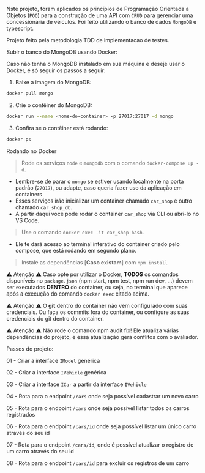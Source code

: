 
  Nste projeto, foram aplicados os princípios de Programação Orientada a Objetos (`POO`) para a construção de uma API com `CRUD` para gerenciar uma concessionária de veículos. Foi feito utilizando o banco de dados `MongoDB` e typescript.
  
  Projeto feito pela metodologia TDD de implementacao de testes.






  Subir o banco do MongoDB usando Docker:
  

  Caso não tenha o MongoDB instalado em sua máquina e deseje usar o Docker, é só seguir os passos a seguir:

  1. Baixe a imagem do MongoDB:

  ```sh
  docker pull mongo
  ```

  2. Crie o contêiner do MongoDB:

  ```sh
  docker run --name <nome-do-container> -p 27017:27017 -d mongo
  ```

  3. Confira se o contêiner está rodando:

  ```sh
  docker ps
  ```


 Rodando no Docker 

  > Rode os serviços `node` e `mongodb` com o comando `docker-compose up -d`.
  - Lembre-se de parar o `mongo` se estiver usando localmente na porta padrão (`27017`), ou adapte, caso queria fazer uso da aplicação em containers
  - Esses serviços irão inicializar um container chamado `car_shop` e outro chamado `car_shop_db`.
  - A partir daqui você pode rodar o container `car_shop` via CLI ou abri-lo no VS Code.

  > Use o comando `docker exec -it car_shop bash`.
  - Ele te dará acesso ao terminal interativo do container criado pelo compose, que está rodando em segundo plano.

  > Instale as dependências [**Caso existam**] com `npm install`
  
  ⚠ Atenção ⚠ Caso opte por utilizar o Docker, **TODOS** os comandos disponíveis no `package.json` (npm start, npm test, npm run dev, ...) devem ser executados **DENTRO** do container, ou seja, no terminal que aparece após a execução do comando `docker exec` citado acima. 

  ⚠ Atenção ⚠ O **git** dentro do container não vem configurado com suas credenciais. Ou faça os commits fora do container, ou configure as suas credenciais do git dentro do container.

  ⚠ Atenção ⚠ Não rode o comando npm audit fix! Ele atualiza várias dependências do projeto, e essa atualização gera conflitos com o avaliador.

  



Passos do projeto:

 01 - Criar a interface `IModel` genérica

 02 - Criar a interface `IVehicle` genérica

 03 - Criar a interface `ICar` a partir da interface `IVehicle`
 
 04 - Rota para o endpoint `/cars` onde seja possível cadastrar um novo carro

 05 - Rota para o endpoint `/cars` onde seja possível listar todos os carros registrados

 06 - Rota para o endpoint `/cars/id` onde seja possível listar um único carro através do seu id

 07 - Rota para o endpoint `/cars/id`, onde é possível atualizar o registro de um carro através do seu id

 08 - Rota para o endpoint `/cars/id` para excluir os registros de um carro

